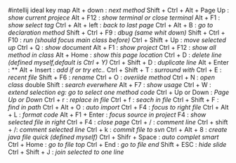 #intellij ideal key map
Alt + down : *next method*
Shift + Ctrl + Alt + Page Up : *show current projece*
Alt + F12 : *show terminal or close terminal*
Alt + F1 : *show select tag*
Ctrl + Alt + left : *back to last page*
Ctrl + Alt + B : *go to declaration method*
Shift + Ctrl + F9 : *dbug (same whit down)*
Shift + Ctrl + F10 : *run (should focus main class before)*
Ctrl + Shift + Up : *move selected up*
Ctrl + Q : *show document*
Alt + F1 : *show project*
Ctrl + F12 : *show all method in class*
Alt + Home : *show this page location*
Ctrl + D : *delete line (defined myself,default is Ctrl + Y)*
Ctrl + Shift + D : *duplicate line*
Alt + Enter : **
Alt + Insert : *add if or try etc..*
Ctrl + Shift + T : *surround with*
Ctrl + E : *recent file*
Shift + F6 : *rename*
Ctrl + O : *overiide method*
Ctrl + N : *open class*
double Shift : *search everwhere*
Alt + F7 : *show usage*
Ctrl + W : *extend selection eg: go to select one method code*
Ctrl + Up or Down : *Page Up or Down*
Ctrl + r : *replace in file*
Ctrl + f : *seach in file*
Ctrl + Shift + F : *find in path*
Ctrl + Alt + O : *auto import*
Ctrl + F4 : *focus to right file*
Ctrl + Alt + L : *format code*
Alt + F1 + Enter : *focus source in project*
F4 : *show selected file in right*
Ctrl + F4 : *close page*
Ctrl + / : *comment line*
Ctrl + shift + /: *comment selected line*
Ctrl + k : *commit file to svn*
Ctrl + Alt + 8 : *create java file quick (defined myself)*
Ctrl + Shifr + Space : *auto complet smart*
Ctrl + Home : *go to file top*
Ctrl + End : *go to file end*
Shift + ESC : *hide slide*
Ctrl + Shift + J : *join selected to one line*
